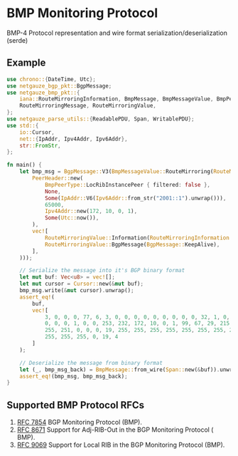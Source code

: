 # BMP Monitoring Protocol

BMP-4 Protocol representation and wire format serialization/deserialization (serde)

## Example

```rust
use chrono::{DateTime, Utc};
use netgauze_bgp_pkt::BgpMessage;
use netgauze_bmp_pkt::{
    iana::RouteMirroringInformation, BmpMessage, BmpMessageValue, BmpPeerType, PeerHeader,
    RouteMirroringMessage, RouteMirroringValue,
};
use netgauze_parse_utils::{ReadablePDU, Span, WritablePDU};
use std::{
    io::Cursor,
    net::{IpAddr, Ipv4Addr, Ipv6Addr},
    str::FromStr,
};

fn main() {
    let bmp_msg = BgpMessage::V3(BmpMessageValue::RouteMirroring(RouteMirroringMessage::new(
        PeerHeader::new(
            BmpPeerType::LocRibInstancePeer { filtered: false },
            None,
            Some(IpAddr::V6(Ipv6Addr::from_str("2001::1").unwrap())),
            65000,
            Ipv4Addr::new(172, 10, 0, 1),
            Some(Utc::now()),
        ),
        vec![
            RouteMirroringValue::Information(RouteMirroringInformation::Experimental65531),
            RouteMirroringValue::BgpMessage(BgpMessage::KeepAlive),
        ],
    )));

    // Serialize the message into it's BGP binary format
    let mut buf: Vec<u8> = vec![];
    let mut cursor = Cursor::new(&mut buf);
    bmp_msg.write(&mut cursor).unwrap();
    assert_eq!(
        buf,
        vec![
            3, 0, 0, 0, 77, 6, 3, 0, 0, 0, 0, 0, 0, 0, 0, 0, 32, 1, 0, 0, 0, 0, 0, 0, 0, 0, 0, 0,
            0, 0, 0, 1, 0, 0, 253, 232, 172, 10, 0, 1, 99, 67, 29, 215, 0, 10, 102, 27, 0, 1, 0, 2,
            255, 251, 0, 0, 0, 19, 255, 255, 255, 255, 255, 255, 255, 255, 255, 255, 255, 255, 255,
            255, 255, 255, 0, 19, 4
        ]
    );

    // Deserialize the message from binary format
    let (_, bmp_msg_back) = BmpMessage::from_wire(Span::new(&buf)).unwrap();
    assert_eq!(bmp_msg, bmp_msg_back);
}
```

## Supported BMP Protocol RFCs

1. [RFC 7854](https://datatracker.ietf.org/doc/html/rfc7854) BGP Monitoring Protocol (BMP).
2. [RFC 8671](https://datatracker.ietf.org/doc/html/rfc8671) Support for Adj-RIB-Out in the BGP Monitoring Protocol (
   BMP).
3. [RFC 9069](https://datatracker.ietf.org/doc/html/rfc9069) Support for Local RIB in the BGP Monitoring Protocol (BMP).
